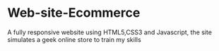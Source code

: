 # Web-site-Ecommerce

A fully responsive website using HTML5,CSS3 and Javascript, the site simulates a geek online store to train my skills
 
